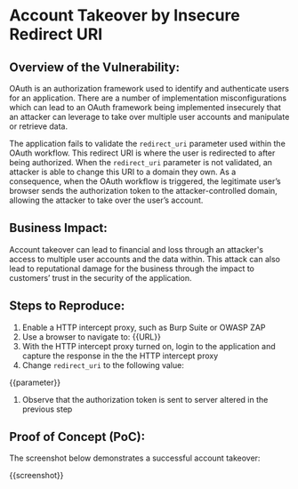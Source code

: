 # Account Takeover by Insecure Redirect URI

## Overview of the Vulnerability:

OAuth is an authorization framework used to identify and authenticate users for an application. There are a number of implementation misconfigurations which can lead to an OAuth framework being implemented insecurely that an attacker can leverage to take over multiple user accounts and manipulate or retrieve data.

The application fails to validate the `redirect_uri` parameter used within the OAuth workflow. This redirect URI is where the user is redirected to after being authorized. When the `redirect_uri` parameter is not validated, an attacker is able to change this URI to a domain they own. As a consequence, when the OAuth workflow is triggered, the legitimate user’s browser sends the authorization token to the attacker-controlled domain, allowing the attacker to take over the user’s account.

## Business Impact:

Account takeover can lead to financial and loss through an attacker's access to multiple user accounts and the data within. This attack can also lead to reputational damage for the business through the impact to customers’ trust in the security of the application.

## Steps to Reproduce:

1. Enable a HTTP intercept proxy, such as Burp Suite or OWASP ZAP
1. Use a browser to navigate to: {{URL}}
1. With the HTTP intercept proxy turned on, login to the application and capture the response in the the HTTP intercept proxy
1. Change `redirect_uri` to the following value:

{{parameter}}

1. Observe that the authorization token is sent to server altered in the previous step

## Proof of Concept (PoC):

The screenshot below demonstrates a successful account takeover:

{{screenshot}}
